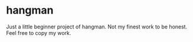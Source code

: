 # hangman
Just a little beginner project of hangman. Not my finest work to be honest. Feel free to copy my work.
